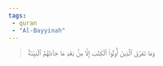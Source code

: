 ```yaml
---
tags: 
 - quran 
 - "Al-Bayyinah"
---
```


> وَمَا تَفَرَّقَ ٱلَّذِينَ أُوتُواْ ٱلۡكِتَٰبَ إِلَّا مِنۢ بَعۡدِ مَا جَآءَتۡهُمُ ٱلۡبَيِّنَةُ
